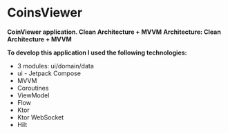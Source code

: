 # CoinsViewer

**CoinViewer application. Clean Architecture + MVVM**
**Architecture: Clean Architecture + MVVM**

**To develop this application I used the following technologies:**

* 3 modules: ui/domain/data
* ui - Jetpack Compose
* MVVM
* Coroutines
* ViewModel
* Flow
* Ktor 
* Ktor WebSocket
* Hilt